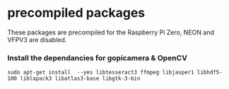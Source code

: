 # precompiled packages

These packages are precompiled for the Raspberry Pi Zero, NEON and VFPV3 are disabled.

### Install the dependancies for gopicamera & OpenCV
```
sudo apt-get install  --yes libtesseract3 ffmpeg libjasper1 libhdf5-100 liblapack3 libatlas3-base libgtk-3-bin
```